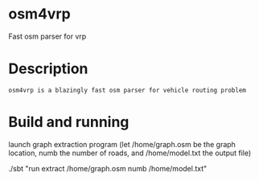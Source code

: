 osm4vrp
====
Fast osm parser for vrp 

Description
======
    osm4vrp is a blazingly fast osm parser for vehicle routing problem

Build and running
========


launch graph extraction program (let /home/graph.osm be the graph location, numb the number of roads, and /home/model.txt the output file)

./sbt "run extract /home/graph.osm numb /home/model.txt"